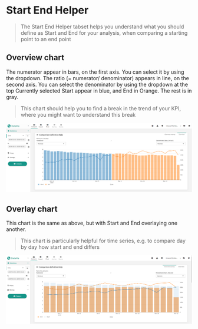 # Start End Helper

> The Start End Helper tabset helps you understand what you should define as Start and End for your analysis, when comparing a starting point to an end point

## Overview chart

The numerator appear in bars, on the first axis. You can select it by using the dropdown.
The ratio (= numerator/ denominator) appears in line, on the second axis. You can select the denominator by using the dropdown at the top
Currently selected Start appear in blue, and End in Orange. The rest is in gray.

> This chart should help you to find a break in the trend of your KPI, where you might want to understand this break

<center> <img src="general/images/startend_helper_overview.png"!/></center>


## Overlay chart

This chart is the same as above, but with Start and End overlaying one another.

> This chart is particularly helpful for time series, e.g. to compare day by day how start and end differs

<center> <img src="general/images/startend_helper_overlay.png"!/></center>
